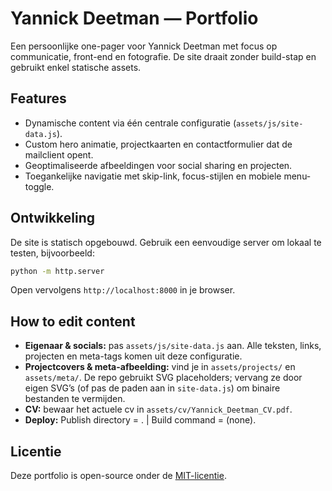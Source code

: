 # Yannick Deetman — Portfolio

Een persoonlijke one-pager voor Yannick Deetman met focus op communicatie, front-end en fotografie. De site draait zonder build-stap en gebruikt enkel statische assets.

## Features

- Dynamische content via één centrale configuratie (`assets/js/site-data.js`).
- Custom hero animatie, projectkaarten en contactformulier dat de mailclient opent.
- Geoptimaliseerde afbeeldingen voor social sharing en projecten.
- Toegankelijke navigatie met skip-link, focus-stijlen en mobiele menu-toggle.

## Ontwikkeling

De site is statisch opgebouwd. Gebruik een eenvoudige server om lokaal te testen, bijvoorbeeld:

```bash
python -m http.server
```

Open vervolgens `http://localhost:8000` in je browser.

## How to edit content

- **Eigenaar & socials:** pas `assets/js/site-data.js` aan. Alle teksten, links, projecten en meta-tags komen uit deze configuratie.
- **Projectcovers & meta-afbeelding:** vind je in `assets/projects/` en `assets/meta/`. De repo gebruikt SVG placeholders; vervang ze door eigen SVG’s (of pas de paden aan in `site-data.js`) om binaire bestanden te vermijden.
- **CV:** bewaar het actuele cv in `assets/cv/Yannick_Deetman_CV.pdf`.
- **Deploy:** Publish directory = . | Build command = (none).

## Licentie

Deze portfolio is open-source onder de [MIT-licentie](LICENSE).
